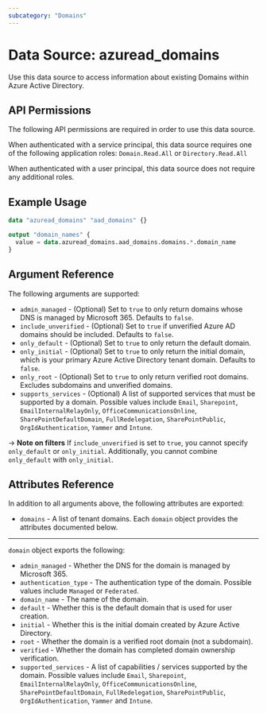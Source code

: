 ```yaml
---
subcategory: "Domains"
---
```


# Data Source: azuread_domains

Use this data source to access information about existing Domains within Azure Active Directory.

## API Permissions

The following API permissions are required in order to use this data source.

When authenticated with a service principal, this data source requires one of the following application roles: `Domain.Read.All` or `Directory.Read.All`

When authenticated with a user principal, this data source does not require any additional roles.

## Example Usage

```terraform
data "azuread_domains" "aad_domains" {}

output "domain_names" {
  value = data.azuread_domains.aad_domains.domains.*.domain_name
}
```

## Argument Reference

The following arguments are supported:

* `admin_managed` - (Optional) Set to `true` to only return domains whose DNS is managed by Microsoft 365. Defaults to `false`.
* `include_unverified` - (Optional) Set to `true` if unverified Azure AD domains should be included. Defaults to `false`.
* `only_default` - (Optional) Set to `true` to only return the default domain.
* `only_initial` - (Optional) Set to `true` to only return the initial domain, which is your primary Azure Active Directory tenant domain. Defaults to `false`.
* `only_root` - (Optional) Set to `true` to only return verified root domains. Excludes subdomains and unverified domains.
* `supports_services` - (Optional) A list of supported services that must be supported by a domain. Possible values include `Email`, `Sharepoint`, `EmailInternalRelayOnly`, `OfficeCommunicationsOnline`, `SharePointDefaultDomain`, `FullRedelegation`, `SharePointPublic`, `OrgIdAuthentication`, `Yammer` and `Intune`.

-> **Note on filters** If `include_unverified` is set to `true`, you cannot specify `only_default` or `only_initial`. Additionally, you cannot combine `only_default` with `only_initial`.

## Attributes Reference

In addition to all arguments above, the following attributes are exported:

* `domains` - A list of tenant domains. Each `domain` object provides the attributes documented below.

---

`domain` object exports the following:

* `admin_managed` - Whether the DNS for the domain is managed by Microsoft 365.
* `authentication_type` - The authentication type of the domain. Possible values include `Managed` or `Federated`.
* `domain_name` - The name of the domain.
* `default` - Whether this is the default domain that is used for user creation.
* `initial` - Whether this is the initial domain created by Azure Active Directory.
* `root` - Whether the domain is a verified root domain (not a subdomain).
* `verified` - Whether the domain has completed domain ownership verification.
* `supported_services` - A list of capabilities / services supported by the domain. Possible values include `Email`, `Sharepoint`, `EmailInternalRelayOnly`, `OfficeCommunicationsOnline`, `SharePointDefaultDomain`, `FullRedelegation`, `SharePointPublic`, `OrgIdAuthentication`, `Yammer` and `Intune`.
